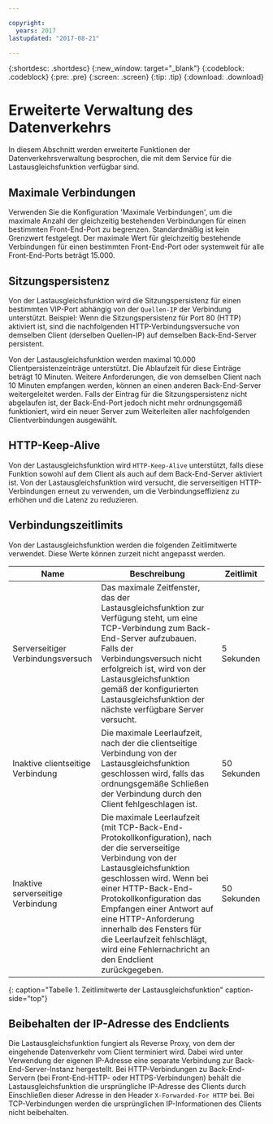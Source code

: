 ```yaml
---

copyright:
  years: 2017
lastupdated: "2017-08-21"

---
```


{:shortdesc: .shortdesc}
{:new_window: target="_blank"}
{:codeblock: .codeblock}
{:pre: .pre}
{:screen: .screen}
{:tip: .tip}
{:download: .download}

# Erweiterte Verwaltung des Datenverkehrs
In diesem Abschnitt werden erweiterte Funktionen der Datenverkehrsverwaltung besprochen, die mit dem Service für die Lastausgleichsfunktion verfügbar sind.

## Maximale Verbindungen

Verwenden Sie die Konfiguration 'Maximale Verbindungen', um die maximale Anzahl der gleichzeitig bestehenden Verbindungen für einen bestimmten Front-End-Port zu begrenzen. Standardmäßig ist kein Grenzwert festgelegt. Der maximale Wert für gleichzeitig bestehende Verbindungen für einen bestimmten Front-End-Port oder systemweit für alle Front-End-Ports beträgt 15.000.  

## Sitzungspersistenz

Von der Lastausgleichsfunktion wird die Sitzungspersistenz für einen bestimmten VIP-Port abhängig von der `Quellen-IP` der Verbindung unterstützt. Beispiel: Wenn die Sitzungspersistenz für Port 80 (HTTP) aktiviert ist, sind die nachfolgenden HTTP-Verbindungsversuche von demselben Client (derselben Quellen-IP) auf demselben Back-End-Server persistent. 

Von der Lastausgleichsfunktion werden maximal 10.000 Clientpersistenzeinträge unterstützt. Die Ablaufzeit für diese Einträge beträgt 10 Minuten. Weitere Anforderungen, die von demselben Client nach 10 Minuten empfangen werden, können an einen anderen Back-End-Server weitergeleitet werden. Falls der Eintrag für die Sitzungspersistenz nicht abgelaufen ist, der Back-End-Port jedoch nicht mehr ordnungsgemäß funktioniert, wird ein neuer Server zum Weiterleiten aller nachfolgenden Clientverbindungen ausgewählt.  

## HTTP-Keep-Alive
Von der Lastausgleichsfunktion wird `HTTP-Keep-Alive` unterstützt, falls diese Funktion sowohl auf dem Client als auch auf dem Back-End-Server aktiviert ist. Von der Lastausgleichsfunktion wird versucht, die serverseitigen HTTP-Verbindungen erneut zu verwenden, um die Verbindungseffizienz zu erhöhen und die Latenz zu reduzieren.

## Verbindungszeitlimits
Von der Lastausgleichsfunktion werden die folgenden Zeitlimitwerte verwendet. Diese Werte können zurzeit nicht angepasst werden.

| Name | Beschreibung | Zeitlimit |                                                                                              
| ------------------------------------------ | --------------------------------------------------- | ------------------- |
| Serverseitiger Verbindungsversuch    | Das maximale Zeitfenster, das der Lastausgleichsfunktion zur Verfügung steht, um eine TCP-Verbindung zum Back-End-Server aufzubauen. Falls der Verbindungsversuch nicht erfolgreich ist, wird von der Lastausgleichsfunktion gemäß der konfigurierten Lastausgleichsfunktion der nächste verfügbare Server versucht. | 5 Sekunden   |
| Inaktive clientseitige Verbindung  | Die maximale Leerlaufzeit, nach der die clientseitige Verbindung von der Lastausgleichsfunktion geschlossen wird, falls das ordnungsgemäße Schließen der Verbindung durch den Client fehlgeschlagen ist.| 50 Sekunden  |
| Inaktive serverseitige Verbindung | Die maximale Leerlaufzeit (mit TCP-Back-End-Protokollkonfiguration), nach der die serverseitige Verbindung von der Lastausgleichsfunktion geschlossen wird. Wenn bei einer HTTP-Back-End-Protokollkonfiguration das Empfangen einer Antwort auf eine HTTP-Anforderung innerhalb des Fensters für die Leerlaufzeit fehlschlägt, wird eine Fehlernachricht an den Endclient zurückgegeben.                                | 50 Sekunden |
{: caption="Tabelle 1. Zeitlimitwerte der Lastausgleichsfunktion" caption-side="top"} 

## Beibehalten der IP-Adresse des Endclients 

Die Lastausgleichsfunktion fungiert als Reverse Proxy, von dem der eingehende Datenverkehr vom Client terminiert wird. Dabei wird unter Verwendung der eigenen IP-Adresse eine separate Verbindung zur Back-End-Server-Instanz hergestellt. Bei HTTP-Verbindungen zu Back-End-Servern (bei Front-End-HTTP- oder HTTPS-Verbindungen) behält die Lastausgleichsfunktion die ursprüngliche IP-Adresse des Clients durch Einschließen dieser Adresse in den Header `X-Forwarded-For HTTP` bei. Bei TCP-Verbindungen werden die ursprünglichen IP-Informationen des Clients nicht beibehalten.
